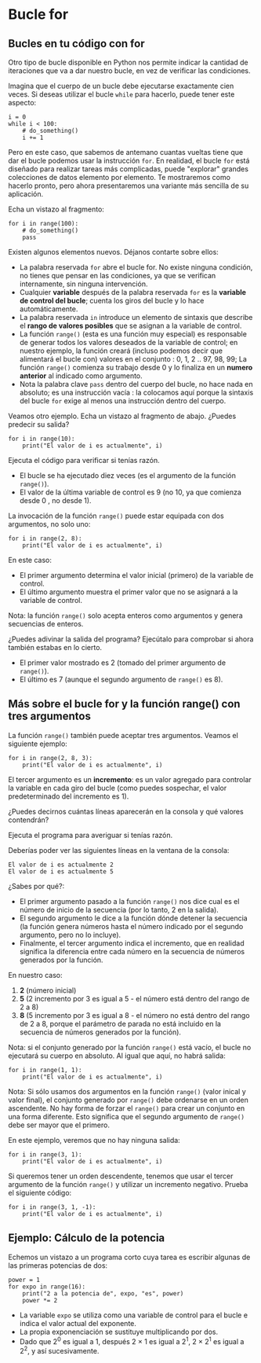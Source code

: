 # Bucle for

## Bucles en tu código con for

Otro tipo de bucle disponible en Python nos permite indicar la cantidad de iteraciones que va a dar nuestro bucle, en vez de verificar las condiciones.

Imagina que el cuerpo de un bucle debe ejecutarse exactamente cien veces. Si deseas utilizar el bucle `while` para hacerlo, puede tener este aspecto:

```
i = 0
while i < 100:
    # do_something()
    i += 1
```

Pero en este caso, que sabemos de antemano cuantas vueltas tiene que dar el bucle podemos usar la instrucción `for`.
En realidad, el bucle `for` está diseñado para realizar tareas más complicadas, puede "explorar" grandes colecciones de datos elemento por elemento. Te mostraremos como hacerlo pronto, pero ahora presentaremos una variante más sencilla de su aplicación.

Echa un vistazo al fragmento:

```
for i in range(100):
    # do_something()
    pass
```

Existen algunos elementos nuevos. Déjanos contarte sobre ellos:

* La palabra reservada `for` abre el bucle for. No existe ninguna condición, no tienes que pensar en las condiciones, ya que se verifican internamente, sin ninguna intervención.
* Cualquier **variable** después de la palabra reservada `for` es la **variable de control del bucle**; cuenta los giros del bucle y lo hace automáticamente.
* La palabra reservada `in` introduce un elemento de sintaxis que describe el **rango de valores posibles** que se asignan a la variable de control.
* La función `range()` (esta es una función muy especial) es responsable de generar todos los valores deseados de la variable de control; en nuestro ejemplo, la función creará (incluso podemos decir que alimentará el bucle con) valores en el conjunto : 0, 1, 2 .. 97, 98, 99; La función `range()` comienza su trabajo desde 0 y lo finaliza en un **numero anterior** al indicado como argumento.
* Nota la palabra clave `pass` dentro del cuerpo del bucle, no hace nada en absoluto; es una instrucción vacía : la colocamos aquí porque la sintaxis del bucle `for` exige al menos una instrucción dentro del cuerpo.

Veamos otro ejemplo. Echa un vistazo al fragmento de abajo. ¿Puedes predecir su salida?

```
for i in range(10):
    print("El valor de i es actualmente", i)
```

Ejecuta el código para verificar si tenías razón.

* El bucle se ha ejecutado diez veces (es el argumento de la función `range()`).
* El valor de la última variable de control es 9 (no 10, ya que comienza desde 0 , no desde 1).

La invocación de la función `range()` puede estar equipada con dos argumentos, no solo uno:

```
for i in range(2, 8):
    print("El valor de i es actualmente", i)
```

En este caso:

* El primer argumento determina el valor inicial (primero) de la variable de control.
* El último argumento muestra el primer valor que no se asignará a la variable de control.

Nota: la función `range()` solo acepta enteros como argumentos y genera secuencias de enteros.

¿Puedes adivinar la salida del programa? Ejecútalo para comprobar si ahora también estabas en lo cierto.

* El primer valor mostrado es 2 (tomado del primer argumento de `range()`).
* El último es 7 (aunque el segundo argumento de `range()` es 8).

## Más sobre el bucle for y la función range() con tres argumentos

La función `range()` también puede aceptar tres argumentos. Veamos el siguiente ejemplo:

```
for i in range(2, 8, 3):
    print("El valor de i es actualmente", i)
```

El tercer argumento es un **incremento**: es un valor agregado para controlar la variable en cada giro del bucle (como puedes sospechar, el valor predeterminado del incremento es 1).

¿Puedes decirnos cuántas líneas aparecerán en la consola y qué valores contendrán?

Ejecuta el programa para averiguar si tenías razón.

Deberías poder ver las siguientes líneas en la ventana de la consola:

```
El valor de i es actualmente 2
El valor de i es actualmente 5
```


¿Sabes por qué?:

* El primer argumento pasado a la función `range()` nos dice cual es el número de inicio de la secuencia (por lo tanto, 2 en la salida). 
* El segundo argumento le dice a la función dónde detener la secuencia (la función genera números hasta el número indicado por el segundo argumento, pero no lo incluye). 
* Finalmente, el tercer argumento indica el incremento, que en realidad significa la diferencia entre cada número en la secuencia de números generados por la función.

En nuestro caso:

1. **2** (número inicial)
2. **5** (2 incremento por 3 es igual a 5 - el número está dentro del rango de 2 a 8)
3. **8** (5 incremento por 3 es igual a 8 - el número no está dentro del rango de 2 a 8, porque el parámetro de parada no está incluido en la secuencia de números generados por la función).

Nota: si el conjunto generado por la función `range()` está vacío, el bucle no ejecutará su cuerpo en absoluto. Al igual que aquí, no habrá salida:

```
for i in range(1, 1):
    print("El valor de i es actualmente", i)
```

Nota: Si sólo usamos dos argumentos en la función `range()` (valor inical y valor final), el conjunto generado por `range()` debe ordenarse en un orden ascendente. No hay forma de forzar el `range()` para crear un conjunto en una forma diferente. Esto significa que el segundo argumento de `range()` debe ser mayor que el primero.

En este ejemplo, veremos que no hay ninguna salida:

```
for i in range(3, 1):
    print("El valor de i es actualmente", i)
```

Si queremos tener un orden descendente, tenemos que usar el tercer argumento de la función `range()` y utilizar un incremento negativo. Prueba el siguiente código:

```
for i in range(3, 1, -1):
    print("El valor de i es actualmente", i)
```

## Ejemplo: Cálculo de la potencia

Echemos un vistazo a un programa corto cuya tarea es escribir algunas de las primeras potencias de dos:

```
power = 1
for expo in range(16):
    print("2 a la potencia de", expo, "es", power)
    power *= 2
```

* La variable `expo` se utiliza como una variable de control para el bucle e indica el valor actual del exponente. 
* La propia exponenciación se sustituye multiplicando por dos. 
* Dado que 2<sup>0</sup> es igual a 1, después 2 × 1 es igual a 2<sup>1</sup>, 2 × 2<sup>1</sup> es igual a 2<sup>2</sup>, y así sucesivamente. 
